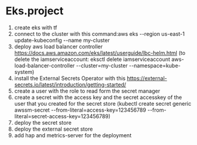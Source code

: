 # Eks.project
1. create eks with tf
2. connect to the cluster with this command:aws eks --region us-east-1 update-kubeconfig --name my-cluster
3. deploy aws load balancer controller https://docs.aws.amazon.com/eks/latest/userguide/lbc-helm.html (to delete the iamserviceaccount: eksctl delete iamserviceaccount aws-load-balancer-controller --cluster=my-cluster --namespace=kube-system)
4. install the External Secrets Operator with this https://external-secrets.io/latest/introduction/getting-started/ 
5. create a user with the role to read form the secret manager
6. create a secret with the access key and the secret accesskey of the user that you created for the secret store (kubectl create secret generic awssm-secret --from-literal=access-key=123456789 --from-literal=secret-access-key=123456789)
7. deploy the secret store
8. deploy the external secret store
9. add hap and metrics-server for the deployment


 